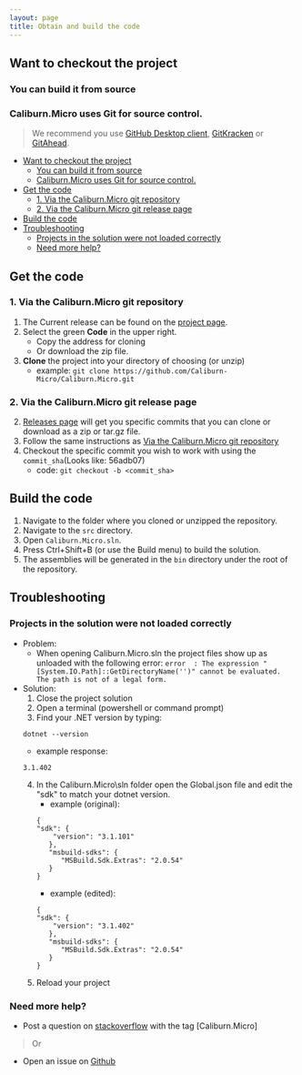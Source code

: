 ```yaml
---
layout: page
title: Obtain and build the code
---
```


## Want to checkout the project
### You can build it from source

### Caliburn.Micro uses Git for source control. 
>We recommend you use [GitHub Desktop client][gd], [GitKracken][gk] or [GitAhead][ga].


- [Want to checkout the project](#want-to-checkout-the-project)
  - [You can build it from source](#you-can-build-it-from-source)
  - [Caliburn.Micro uses Git for source control.](#caliburnmicro-uses-git-for-source-control)
- [Get the code](#get-the-code)
  - [1. Via the Caliburn.Micro git repository](#1-via-the-caliburnmicro-git-repository)
  - [2. Via the Caliburn.Micro git release page](#2-via-the-caliburnmicro-git-release-page)
- [Build the code](#build-the-code)
- [Troubleshooting](#troubleshooting)
  - [Projects in the solution were not loaded correctly](#projects-in-the-solution-were-not-loaded-correctly)
  - [Need more help?](#need-more-help)


## Get the code
### 1. Via the Caliburn.Micro git repository
1. The Current release can be found on the [project page][pp].
1. Select the green __Code__ in the upper right.
    - Copy the address for cloning 
    - Or download the zip file.
1. __Clone__ the project into your directory of choosing (or unzip)
    - example: `git clone https://github.com/Caliburn-Micro/Caliburn.Micro.git`
         
### 2. Via the Caliburn.Micro git release page
2. [Releases page][gr] will get you specific commits that you can clone or download as a zip or tar.gz file.
2. Follow the same instructions as [Via the Caliburn.Micro git repository](#1-via-the-caliburnmicro-git-repository)
2. Checkout the specific commit you wish to work with using the `commit_sha`(Looks like: 56adb07)
   - code: `git checkout -b <commit_sha>`

## Build the code 
1. Navigate to the folder where you cloned or unzipped the repository.
2. Navigate to the `src` directory.
3. Open `Caliburn.Micro.sln`.
4. Press Ctrl+Shift+B (or use the Build menu) to build the solution.
5. The assemblies will be generated in the `bin` directory under the root of the repository.

## Troubleshooting
### Projects in the solution were not loaded correctly
* Problem: 
  * When opening Caliburn.Micro.sln the project files show up as unloaded with the following error: `error  : The expression "[System.IO.Path]::GetDirectoryName('')" cannot be evaluated. The path is not of a legal form.`
* Solution:
  1. Close the project solution
  2. Open a terminal (powershell or command prompt)
  3. Find your .NET version by typing:
   ``` shell
   dotnet --version
   ```
   - example response:
   ```shell
   3.1.402
   ```
  4. In the Caliburn.Micro\sln folder open the Global.json file and edit the "sdk" to match your dotnet version.
     - example (original):
     ```
     {
     "sdk": {
         "version": "3.1.101"
        },
        "msbuild-sdks": {
           "MSBuild.Sdk.Extras": "2.0.54"
        }
     }  
     ```
     - example (edited):
     ```
     {
     "sdk": {
         "version": "3.1.402"
        },
        "msbuild-sdks": {
           "MSBuild.Sdk.Extras": "2.0.54"
        }
     }  
     ``` 
  5. Reload your project
   
### Need more help?
* Post a question on [stackoverflow][so] with the tag [Caliburn.Micro]
>Or
* Open an issue on [Github][issue]


[gd]: https://desktop.github.com/
[gk]: https://www.gitkraken.com/
[ga]: https://gitahead.github.io/gitahead.com/
[pp]: https://github.com/Caliburn-Micro/Caliburn.Micro
[gr]: https://github.com/Caliburn-Micro/Caliburn.Micro/releases 
[so]: https://stackoverflow.com/
[issue]: https://github.com/Caliburn-Micro/Caliburn.Micro/issues